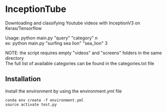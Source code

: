 # InceptionTube
Downloading and classifying Youtube videos with InceptionV3 on Keras/Tensorflow


Usage:
python main.py "query" "category" n  
ex: python main.py "surfing sea lion" "sea_lion" 3

NOTE: the script requires empty "videos" and "screens" folders in the same directory  
The full list of available categories can be found in the categories.txt file

## Installation

Install the environment by using the environment.yml file  
```
conda env create -f environment.yml  
source activate test.py


